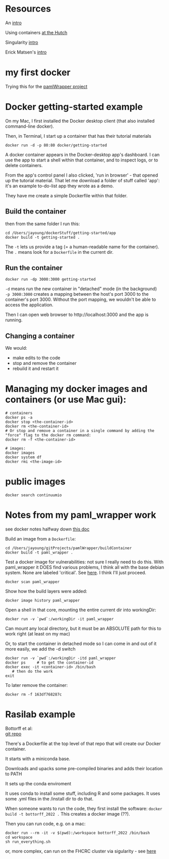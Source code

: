 # Resources

An [intro](https://www.freecodecamp.org/news/a-beginner-friendly-introduction-to-containers-vms-and-docker-79a9e3e119b)

Using containers [at the Hutch](https://sciwiki.fredhutch.org/compdemos/Singularity/#access-to-storage-on-fhfast-and-fhscratch-inside-singularity-containers)

Singularity [intro](https://sylabs.io/guides/3.5/user-guide/quick_start.html)

Erick Matsen's [intro](http://erick.matsen.org/2018/04/19/docker.html)

# my first docker 

Trying this for the [pamlWrapper project](https://github.com/jayoung/pamlWrapper/blob/main/buildContainer/docker_container_NOTES.md)

# Docker getting-started example
On my Mac, I first installed the Docker desktop client (that also installed command-line docker).

Then, in Terminal, I start up a container that has their tutorial materials
```
docker run -d -p 80:80 docker/getting-started
```
A docker container appears in the Docker-desktop app's dashboard. I can use the app to start a shell within that container, and to inspect logs, or to delete containers.

From the app's control panel I also clicked, 'run in browser' - that opened up the tutorial material. That let me download a folder of stuff called 'app': it's an example to-do-list app they wrote as a demo.

They have me create a simple Dockerfile within that folder. 

## Build the container
then from the same folder I run this:
```
cd /Users/jayoung/dockerStuff/getting-started/app
docker build -t getting-started .
```
The `-t` lets us provide a tag (= a human-readable name for the container).  
The `.` means look for a `Dockerfile` in the current dir.  

## Run the container
```
docker run -dp 3000:3000 getting-started
```
`-d` means run the new container in "detached" mode (in the background)  
`-p 3000:3000` creates a mapping between the host's port 3000 to the container's port 3000. Without the port mapping, we wouldn't be able to access the application.

Then I can open web browser to http://localhost:3000 and the app is running.

## Changing a container

We would:
- make edits to the code
- stop and remove the container
- rebuild it and restart it

# Managing my docker images and containers (or use Mac gui):
```
# containers
docker ps -a
docker stop <the-container-id>
docker rm <the-container-id>
# Or stop and remove a container in a single command by adding the "force" flag to the docker rm command: 
docker rm -f <the-container-id>

# images:
docker images
docker system df
docker rmi <the-image-id>
```

# public images

```
docker search continuumio
```

# Notes from my paml_wrapper work

see docker notes halfway down [this doc](https://github.com/jayoung/pamlWrapper/blob/main/README.md)

Build an image from a `Dockerfile`:
```
cd /Users/jayoung/gitProjects/pamlWrapper/buildContainer
docker build -t paml_wrapper .
```

Test a docker image for vulnerabilities: not sure I really need to do this. With paml_wrapper it DOES find various problems, I think all with the base debian system. None are labeled 'critical'. See [here](https://docs.docker.com/get-started/09_image_best/). I think I'll just proceed.
```
docker scan paml_wrapper
```

Show how the build layers were added:
```
docker image history paml_wrapper
```

Open a shell in that core, mounting the entire current dir into workingDir:
```
docker run -v `pwd`:/workingDir -it paml_wrapper
```
Can mount any local directory, but it must be an ABSOLUTE path for this to work right (at least on my mac)

Or, to start the container in detached mode so I can come in and out of it more easily, we add the -d switch
```
docker run -v `pwd`:/workingDir -itd paml_wrapper
docker ps     # to get the container-id
docker exec -it <container-id> /bin/bash
   # then do the work
exit
```

To later remove the container: 
```
docker rm -f 163df768287c
```


# Rasilab example

Bottorff et al:  
[git repo](https://github.com/rasilab/bottorff_2022)

There's a Dockerfile at the top level of that repo that will create our Docker container.

It starts with a miniconda base.

Downloads and upacks some pre-compiled binaries and adds their location to PATH

It sets up the conda enviroment

It uses conda to install some stuff, including R and some packages. It uses some .yml files in the /install dir to do that.

When someone wants to run the code, they first install the software: `docker build -t bottorff_2022 .` This creates a docker image (??).

Then you can run code, e.g. on a mac:
```
docker run --rm -it -v $(pwd):/workspace bottorff_2022 /bin/bash
cd workspace 
sh run_everything.sh
```
or, more complex, can run on the FHCRC cluster via sigularity - see [here](https://github.com/rasilab/bottorff_2022)